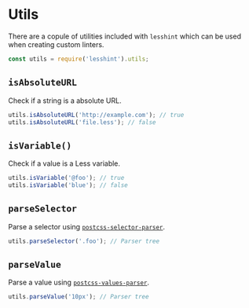 # Utils

There are a copule of utilities included with `lesshint` which can be used when creating custom linters.

```js
const utils = require('lesshint').utils;
```

## `isAbsoluteURL`
Check if a string is a absolute URL.

```js
utils.isAbsoluteURL('http://example.com'); // true
utils.isAbsoluteURL('file.less'); // false
```

## `isVariable()`
Check if a value is a Less variable.

```js
utils.isVariable('@foo'); // true
utils.isVariable('blue'); // false
```

## `parseSelector`
Parse a selector using [`postcss-selector-parser`](https://github.com/postcss/postcss-selector-parser).

```js
utils.parseSelector('.foo'); // Parser tree
```

## `parseValue`
Parse a value using [`postcss-values-parser`](https://github.com/lesshint/postcss-values-parser).

```js
utils.parseValue('10px'); // Parser tree
```
